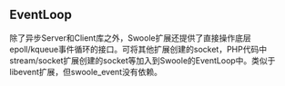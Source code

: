 ## EventLoop

除了异步Server和Client库之外，Swoole扩展还提供了直接操作底层epoll/kqueue事件循环的接口。可将其他扩展创建的socket，PHP代码中stream/socket扩展创建的socket等加入到Swoole的EventLoop中。类似于libevent扩展，但swoole_event没有依赖。
